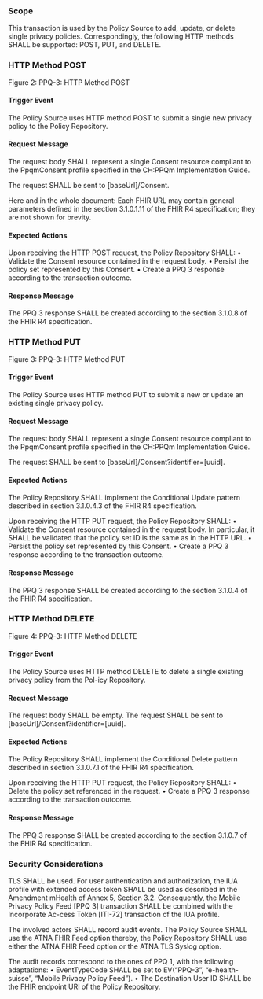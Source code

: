 ### Scope

This transaction is used by the Policy Source to add, update, or delete single privacy policies. Correspondingly, the
following HTTP methods SHALL be supported: POST, PUT, and DELETE.

### HTTP Method POST

Figure 2: PPQ-3: HTTP Method POST

#### Trigger Event

The Policy Source uses HTTP method POST to submit a single new privacy policy to the Policy Repository.

#### Request Message

The request body SHALL represent a single Consent resource compliant to the PpqmConsent profile specified in the
CH:PPQm Implementation Guide.

The request SHALL be sent to [baseUrl]/Consent.

Here and in the whole document: Each FHIR URL may contain general parameters defined in the section 3.1.0.1.11 of the
FHIR R4 specification; they are not shown for brevity.

#### Expected Actions

Upon receiving the HTTP POST request, the Policy Repository SHALL:
•	Validate the Consent resource contained in the request body.
•	Persist the policy set represented by this Consent.
•	Create a PPQ 3 response according to the transaction outcome.

#### Response Message

The PPQ 3 response SHALL be created according to the section 3.1.0.8 of the FHIR R4 specification.

### HTTP Method PUT

Figure 3: PPQ-3: HTTP Method PUT

#### Trigger Event

The Policy Source uses HTTP method PUT to submit a new or update an existing single privacy policy.

#### Request Message

The request body SHALL represent a single Consent resource compliant to the PpqmConsent profile specified in the
CH:PPQm Implementation Guide.

The request SHALL be sent to [baseUrl]/Consent?identifier=[uuid].

#### Expected Actions

The Policy Repository SHALL implement the Conditional Update pattern described in section 3.1.0.4.3 of the FHIR R4
specification.

Upon receiving the HTTP PUT request, the Policy Repository SHALL:
•	Validate the Consent resource contained in the request body. In particular, it SHALL be validated that the policy set
ID is the same as in the HTTP URL.
•	Persist the policy set represented by this Consent.
•	Create a PPQ 3 response according to the transaction outcome.

#### Response Message

The PPQ 3 response SHALL be created according to the section 3.1.0.4 of the FHIR R4 specification.

###	HTTP Method DELETE
 
Figure 4: PPQ-3: HTTP Method DELETE

#### Trigger Event

The Policy Source uses HTTP method DELETE to delete a single existing privacy policy from the Pol-icy Repository.

#### Request Message

The request body SHALL be empty.
The request SHALL be sent to [baseUrl]/Consent?identifier=[uuid].

#### Expected Actions

The Policy Repository SHALL implement the Conditional Delete pattern described in section 3.1.0.7.1 of the FHIR R4
specification. 

Upon receiving the HTTP PUT request, the Policy Repository SHALL:
•	Delete the policy set referenced in the request.
•	Create a PPQ 3 response according to the transaction outcome.

#### Response Message

The PPQ 3 response SHALL be created according to the section 3.1.0.7 of the FHIR R4 specification.

### Security Considerations

TLS SHALL be used. For user authentication and authorization, the IUA profile with extended access token SHALL be used
as described in the Amendment mHealth of Annex 5, Section 3.2. Consequently, the Mobile Privacy Policy Feed [PPQ 3]
transaction SHALL be combined with the Incorporate Ac-cess Token [ITI-72] transaction of the IUA profile.

The involved actors SHALL record audit events. The Policy Source SHALL use the ATNA FHIR Feed option thereby, the
Policy Repository SHALL use either the ATNA FHIR Feed option or the ATNA TLS Syslog option.

The audit records correspond to the ones of PPQ 1, with the following adaptations:
•	EventTypeCode SHALL be set to EV(“PPQ-3”, “e-health-suisse”, “Mobile Privacy Policy Feed”).
•	The Destination User ID SHALL be the FHIR endpoint URI of the Policy Repository.
